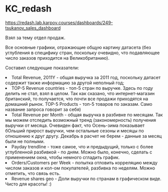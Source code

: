 # KC_redash

https://redash.lab.karpov.courses/dashboards/249-tsukanov_sales_dashboard

Взял за тему отдел продаж.

Все основные графики, отражающие общую картину датасета (без углубления в специфику стран, поскольку очевидно, что подавляющее число заказов приходится на Великобританию).

Составил следующие показатели:

<li> Total Revenue, 2011Y - общая выручка за 2011 год, поскольку датасет содержит также информацию за другой неполный год;
<li> TOP-5 Revenue countries - топ-5 стран по выручке. Здесь по году делить не стал, взял в целом. Так как сказано, что интернет-магазин британский, то получается, что почти все продажи приходятся на домашний рынок.
TOP-5 Products - топ-5 товаров по заказам. Само название запроса говорит за себя)
<li> Total Revenue per Month - общая выручка в разбивке по месяцам. Так мы можем отследить возможный тренд (закономерность) получения выручки от месяца. Очевиден факт, что Осень-зима показывает бОльший прирост выручки, чем остальные сезоны и месяцы по отношению к друг другу. Декабрь в расчет не берем - данные за месяц были не полными.
<li> Payday trendline - тоже самое, что и предыдущий, только с более углубленной разбивкой - по дням. Можно было, конечно, сделать с применением окна, чтобы немного сгладить график.
<li> Orders/Customers per Week - попытка отловить корреляцию между числом заказов и кол-ом покупателей, разбивка по неделям. Можно отметить, что связь есть.
<li> Revenue shares geo - Доли выручки по странам в графическом виде. Чисто для красоты! :) 
